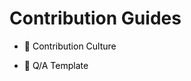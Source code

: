 # Contribution Guides


- <a href="https://github.com/MohamedRadwan-DevOps/devops-step-by-step/blob/main/source/contribution/contribution-culture.md" title="Contribution Culture" style="background-color:#FFFFFF;color:#000000;text-decoration:none">🔎 Contribution Culture</a>

- <a href="https://github.com/MohamedRadwan-DevOps/devops-step-by-step/blob/main/source/contribution/assets/templates/qa-template.pptx" title="Q/A Template" style="background-color:#FFFFFF;color:#000000;text-decoration:none">📑 Q/A Template</a>


